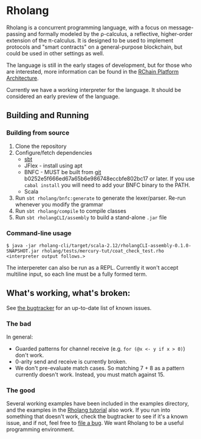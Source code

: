 # Rholang

Rholang is a concurrent programming language, with a focus on message-passing and formally modeled by the ρ-calculus, a reflective, higher-order extension of the π-calculus. It is designed to be used to implement protocols and "smart contracts" on a general-purpose blockchain, but could be used in other settings as well.

The language is still in the early stages of development, but for those who are interested, more information can be found in the [RChain Platform Architecture](http://rchain-architecture.readthedocs.io/en/latest/).

Currently we have a working interpreter for the language. It should be considered an early preview of the language.

## Building and Running
### Building from source

1. Clone the repository
2. Configure/fetch dependencies
    * [sbt](http://www.scala-sbt.org/0.13/docs/Installing-sbt-on-Linux.html)
    * JFlex - install using apt 
    * BNFC - MUST be built from [git](https://github.com/BNFC/bnfc) b0252e5f666ed67a65b6e986748eccbfe802bc17 or later. If you use `cabal install` you will need to add your BNFC binary to the PATH.
    * Scala
4. Run `sbt rholang/bnfc:generate` to generate the lexer/parser. Re-run whenever you modify the grammar
5. Run `sbt rholang/compile` to compile classes
6. Run `sbt rholangCLI/assembly` to build a stand-alone `.jar` file

### Command-line usage

```
$ java -jar rholang-cli/target/scala-2.12/rholangCLI-assembly-0.1.0-SNAPSHOT.jar rholang/tests/mercury-tut/coat_check_test.rho
<interpreter output follows.>
```

The interpereter can also be run as a REPL. Currently it won't accept multiline input, so each line must be a fully formed term.

## What's working, what's broken:
See [the bugtracker](https://rchain.atlassian.net/projects/RHOL/issues?filter=allopenissues) for an up-to-date list of known issues.
### The bad
In general:
  * Guarded patterns for channel receive (e.g. `for (@x <- y if x > 0)`) don't work.
  * 0-arity send and receive is currently broken.
  * We don't pre-evaluate match cases. So matching 7 + 8 as a pattern currently doesn't work. Instead, you must match against 15.
### The good
Several working examples have been included in the examples directory, and the examples in the [Rholang tutorial](https://github.com/rchain/rchain/blob/master/docs/rholang/rholangtut-0.2.md) also work. If you run into something that doesn't work, check the bugtracker to see if it's a known issue, and if not, feel free to [file a bug](https://rchain.atlassian.net/secure/CreateIssueDetails!init.jspa?pid=10105&issuetype=10103&versions=10012&components=10004&assignee=medha&summary=issue+created%20via+link). We want Rholang to be a useful programming environment.

